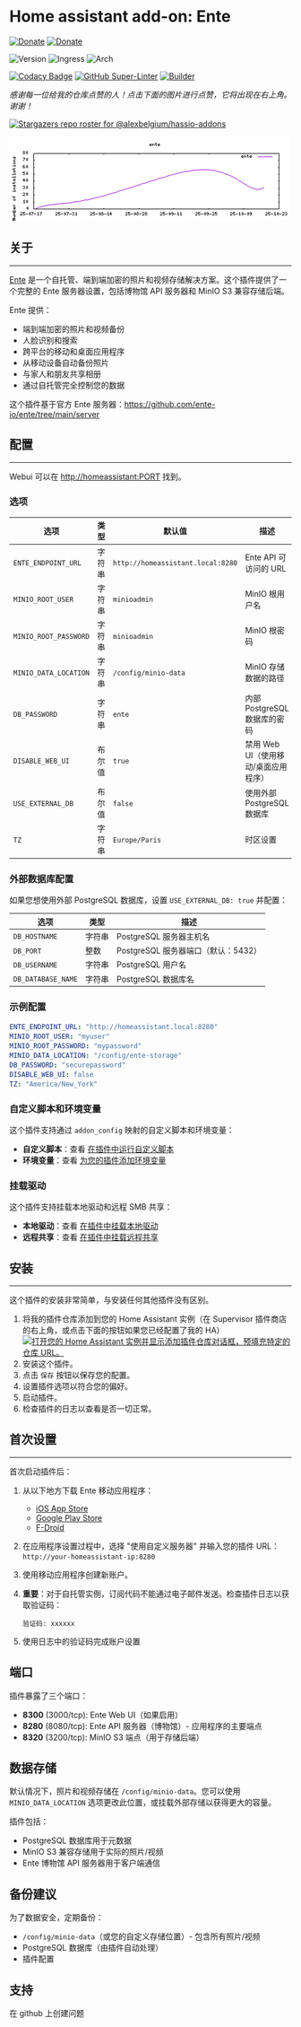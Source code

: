 # Home assistant add-on: Ente

[![Donate][donation-badge]](https://www.buymeacoffee.com/alexbelgium)
[![Donate][paypal-badge]](https://www.paypal.com/donate/?hosted_button_id=DZFULJZTP3UQA)

![Version](https://img.shields.io/badge/dynamic/yaml?label=版本&query=%24.version&url=https%3A%2F%2Fraw.githubusercontent.com%2Falexbelgium%2Fhassio-addons%2Fmaster%2Fente%2Fconfig.yaml)
![Ingress](https://img.shields.io/badge/dynamic/yaml?label=Ingress&query=%24.ingress&url=https%3A%2F%2Fraw.githubusercontent.com%2Falexbelgium%2Fhassio-addons%2Fmaster%2Fente%2Fconfig.yaml)
![Arch](https://img.shields.io/badge/dynamic/yaml?color=success&label=Arch&query=%24.arch&url=https%3A%2F%2Fraw.githubusercontent.com%2Falexbelgium%2Fhassio-addons%2Fmaster%2Fente%2Fconfig.yaml)

[![Codacy Badge](https://app.codacy.com/project/badge/Grade/9c6cf10bdbba45ecb202d7f579b5be0e)](https://www.codacy.com/gh/alexbelgium/hassio-addons/dashboard?utm_source=github.com&utm_medium=referral&utm_content=alexbelgium/hassio-addons&utm_campaign=Badge_Grade)
[![GitHub Super-Linter](https://img.shields.io/github/actions/workflow/status/alexbelgium/hassio-addons/weekly-supelinter.yaml?label=Lint%20code%20base)](https://github.com/alexbelgium/hassio-addons/actions/workflows/weekly-supelinter.yaml)
[![Builder](https://img.shields.io/github/actions/workflow/status/alexbelgium/hassio-addons/onpush_builder.yaml?label=Builder)](https://github.com/alexbelgium/hassio-addons/actions/workflows/onpush_builder.yaml)

[donation-badge]: https://img.shields.io/badge/Buy%20me%20a%20coffee%20(no%20paypal)-%23d32f2f?logo=buy-me-a-coffee&style=flat&logoColor=white
[paypal-badge]: https://img.shields.io/badge/Buy%20me%20a%20coffee%20with%20Paypal-0070BA?logo=paypal&style=flat&logoColor=white

_感谢每一位给我的仓库点赞的人！点击下面的图片进行点赞，它将出现在右上角。谢谢！_

[![Stargazers repo roster for @alexbelgium/hassio-addons](https://raw.githubusercontent.com/alexbelgium/hassio-addons/master/.github/stars2.svg)](https://github.com/alexbelgium/hassio-addons/stargazers)

![downloads evolution](https://raw.githubusercontent.com/alexbelgium/hassio-addons/master/ente/stats.png)

## 关于

---

[Ente](https://github.com/ente-io/ente) 是一个自托管、端到端加密的照片和视频存储解决方案。这个插件提供了一个完整的 Ente 服务器设置，包括博物馆 API 服务器和 MinIO S3 兼容存储后端。

Ente 提供：
- 端到端加密的照片和视频备份
- 人脸识别和搜索
- 跨平台的移动和桌面应用程序
- 从移动设备自动备份照片
- 与家人和朋友共享相册
- 通过自托管完全控制您的数据

这个插件基于官方 Ente 服务器：https://github.com/ente-io/ente/tree/main/server

## 配置

---

Webui 可以在 <http://homeassistant:PORT> 找到。

### 选项

| 选项 | 类型 | 默认值 | 描述 |
|------|------|--------|------|
| `ENTE_ENDPOINT_URL` | 字符串 | `http://homeassistant.local:8280` | Ente API 可访问的 URL |
| `MINIO_ROOT_USER` | 字符串 | `minioadmin` | MinIO 根用户名 |
| `MINIO_ROOT_PASSWORD` | 字符串 | `minioadmin` | MinIO 根密码 |
| `MINIO_DATA_LOCATION` | 字符串 | `/config/minio-data` | MinIO 存储数据的路径 |
| `DB_PASSWORD` | 字符串 | `ente` | 内部 PostgreSQL 数据库的密码 |
| `DISABLE_WEB_UI` | 布尔值 | `true` | 禁用 Web UI（使用移动/桌面应用程序） |
| `USE_EXTERNAL_DB` | 布尔值 | `false` | 使用外部 PostgreSQL 数据库 |
| `TZ` | 字符串 | `Europe/Paris` | 时区设置 |

### 外部数据库配置

如果您想使用外部 PostgreSQL 数据库，设置 `USE_EXTERNAL_DB: true` 并配置：

| 选项 | 类型 | 描述 |
|------|------|------|
| `DB_HOSTNAME` | 字符串 | PostgreSQL 服务器主机名 |
| `DB_PORT` | 整数 | PostgreSQL 服务器端口（默认：5432） |
| `DB_USERNAME` | 字符串 | PostgreSQL 用户名 |
| `DB_DATABASE_NAME` | 字符串 | PostgreSQL 数据库名 |

### 示例配置

```yaml
ENTE_ENDPOINT_URL: "http://homeassistant.local:8280"
MINIO_ROOT_USER: "myuser"
MINIO_ROOT_PASSWORD: "mypassword"
MINIO_DATA_LOCATION: "/config/ente-storage"
DB_PASSWORD: "securepassword"
DISABLE_WEB_UI: false
TZ: "America/New_York"
```

### 自定义脚本和环境变量

这个插件支持通过 `addon_config` 映射的自定义脚本和环境变量：

- **自定义脚本**：查看 [在插件中运行自定义脚本](https://github.com/alexbelgium/hassio-addons/wiki/Running-custom-scripts-in-Addons)
- **环境变量**：查看 [为您的插件添加环境变量](https://github.com/alexbelgium/hassio-addons/wiki/Add-Environment-variables-to-your-Addon)

### 挂载驱动

这个插件支持挂载本地驱动和远程 SMB 共享：

- **本地驱动**：查看 [在插件中挂载本地驱动](https://github.com/alexbelgium/hassio-addons/wiki/Mounting-Local-Drives-in-Addons)
- **远程共享**：查看 [在插件中挂载远程共享](https://github.com/alexbelgium/hassio-addons/wiki/Mounting-remote-shares-in-Addons)

## 安装

---

这个插件的安装非常简单，与安装任何其他插件没有区别。

1. 将我的插件仓库添加到您的 Home Assistant 实例（在 Supervisor 插件商店的右上角，或点击下面的按钮如果您已经配置了我的 HA）
   [![打开您的 Home Assistant 实例并显示添加插件仓库对话框，预填充特定的仓库 URL。](https://my.home-assistant.io/badges/supervisor_add_addon_repository.svg)](https://my.home-assistant.io/redirect/supervisor_add_addon_repository/?repository_url=https%3A%2F%2Fgithub.com%2Falexbelgium%2Fhassio-addons)
1. 安装这个插件。
1. 点击 `保存` 按钮以保存您的配置。
1. 设置插件选项以符合您的偏好。
1. 启动插件。
1. 检查插件的日志以查看是否一切正常。

## 首次设置

---

首次启动插件后：

1. 从以下地方下载 Ente 移动应用程序：
   - [iOS App Store](https://apps.apple.com/app/ente-photos/id1542026904)
   - [Google Play Store](https://play.google.com/store/apps/details?id=io.ente.photos)
   - [F-Droid](https://f-droid.org/packages/io.ente.photos.fdroid/)

2. 在应用程序设置过程中，选择 "使用自定义服务器" 并输入您的插件 URL：`http://your-homeassistant-ip:8280`

3. 使用移动应用程序创建新账户。

4. **重要**：对于自托管实例，订阅代码不能通过电子邮件发送。检查插件日志以获取验证码：
   ```
   验证码: xxxxxx
   ```

5. 使用日志中的验证码完成账户设置

## 端口

插件暴露了三个端口：

- **8300** (3000/tcp): Ente Web UI（如果启用）
- **8280** (8080/tcp): Ente API 服务器（博物馆）- 应用程序的主要端点
- **8320** (3200/tcp): MinIO S3 端点（用于存储后端）

## 数据存储

默认情况下，照片和视频存储在 `/config/minio-data`。您可以使用 `MINIO_DATA_LOCATION` 选项更改此位置，或挂载外部存储以获得更大的容量。

插件包括：
- PostgreSQL 数据库用于元数据
- MinIO S3 兼容存储用于实际的照片/视频
- Ente 博物馆 API 服务器用于客户端通信

## 备份建议

为了数据安全，定期备份：
- `/config/minio-data`（或您的自定义存储位置）- 包含所有照片/视频
- PostgreSQL 数据库（由插件自动处理）
- 插件配置

## 支持

在 github 上创建问题

[repository]: https://github.com/alexbelgium/hassio-addons